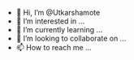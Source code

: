 - 👋 Hi, I’m @Utkarshamote
- 👀 I’m interested in ...
- 🌱 I’m currently learning ...
- 💞️ I’m looking to collaborate on ...
- 📫 How to reach me ...

<!---
Utkarshamote/Utkarshamote is a ✨ special ✨ repository because its `README.md` (this file) appears on your GitHub profile.
You can click the Preview link to take a look at your changes.
--->
